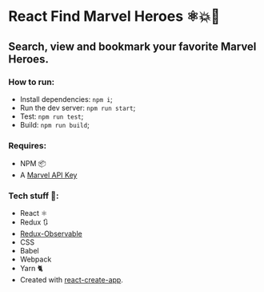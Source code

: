 # React Find Marvel Heroes ⚛💥👊

## Search, view and bookmark your favorite Marvel Heroes.


### How to run:
- Install dependencies: `npm i`;
- Run the dev server: `npm run start`;
- Test: `npm run test`;
- Build: `npm run build`;

### Requires:
- NPM 📦
- A [Marvel API Key](https://developer.marvel.com/)

### Tech stuff 👾:
- React ⚛️
- Redux 🔃
- [Redux-Observable](https://redux-observable.js.org/)
- CSS
- Babel
- Webpack
- Yarn 🐈
- Created with [react-create-app](https://github.com/facebookincubator/create-react-app).